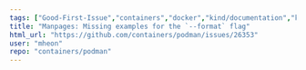 ```yaml
---
tags: ["Good-First-Issue","containers","docker","kind/documentation","kubernetes","linux","oci","triaged"]
title: "Manpages: Missing examples for the `--format` flag"
html_url: "https://github.com/containers/podman/issues/26353"
user: "mheon"
repo: "containers/podman"
---
```


